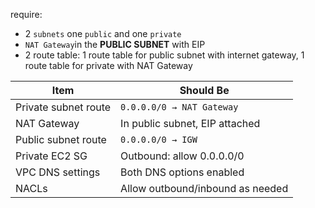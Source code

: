 require:
- 2 `subnets` one `public` and one `private`
- `NAT Gateway`in the **PUBLIC SUBNET** with EIP
- 2 route table: 1 route table for public subnet with internet gateway, 1 route table for private with NAT Gateway


| Item                 | Should Be                        |
| -------------------- | -------------------------------- |
| Private subnet route | `0.0.0.0/0 → NAT Gateway`        |
| NAT Gateway          | In public subnet, EIP attached   |
| Public subnet route  | `0.0.0.0/0 → IGW`                |
| Private EC2 SG       | Outbound: allow 0.0.0.0/0        |
| VPC DNS settings     | Both DNS options enabled         |
| NACLs                | Allow outbound/inbound as needed |
